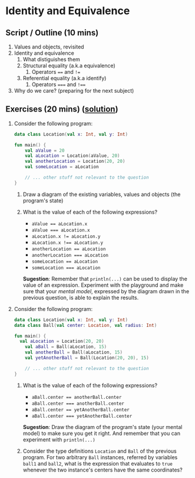 # Identity and Equivalence 

## Script / Outline (10 mins)
1. Values and objects, revisited
2. Identity and equivalence
   1. What distiguishes them
   2. Structural equality (a.k.a equivalence)
      1. Operators `==` and `!=`
   3. Referential equality (a.k.a identify)
      1. Operators `===` and `!==`
3. Why do we care? (preparing for the next subject)

## Exercises (20 mins) ([solution](./solutions/03-types-and-operations.md))
1. Consider the following program:
    ```kotlin
    data class Location(val x: Int, val y: Int)

    fun main() {
        val aValue = 20
        val aLocation = Location(aValue, 20)
        val anotherLocation = Location(20, 20)
        val someLocation = aLocation

        // ... other stuff not relevant to the question
    }
    ```
   1. Draw a diagram of the existing variables, values and objects (the program's state)
   2. What is the value of each of the following expressions? 
      * `aValue == aLocation.x`
      * `aValue === aLocation.x`
      * `aLocation.x != aLocation.y`
      * `aLocation.x !== aLocation.y`   
      * `anotherLocation == aLocation`
      * `anotherLocation === aLocation`
      * `someLocation == aLocation`
      * `someLocation === aLocation`
      
      **Sugestion**: Remember that `println(...)` can be used to display the value of an expression. Experiment with the playground and make sure that your *mental model*, expressed by the diagram drawn in the previous question, is able to explain the results.
  
2. Consider the following program:    
    ```kotlin
    data class Location(val x: Int, val y: Int)
    data class Ball(val center: Location, val radius: Int)

    fun main() {
      val aLocation = Location(20, 20)
        val aBall = Ball(aLocation, 15)
        val anotherBall = Ball(aLocation, 15)
        val yetAnotherBall = Ball(Location(20, 20), 15)

        // ... other stuff not relevant to the question   
    }
    ```    
    1. What is the value of each of the following expressions?
         * `aBall.center == anotherBall.center`
         * `aBall.center === anotherBall.center`
         * `aBall.center == yetAnotherBall.center`
         * `aBall.center === yetAnotherBall.center`   
      
        **Sugestion**: Draw the diagram of the program's state (your mental model) to make sure you get it right. And remember that you can experiment with `println(...)`    

    2. Consider the type definitions `Location` and `Ball` of the previous program. For two arbitrary `Ball` instances, referred by variables `ball1` and `ball2`, what is the expression that evaluates to `true` whenever the two instance's centers have the same coordinates?
 